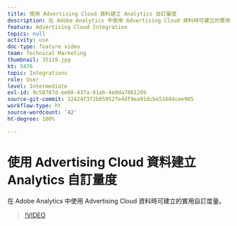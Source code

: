 ```yaml
---
title: 使用 Advertising Cloud 資料建立 Analytics 自訂量度
description: 在 Adobe Analytics 中使用 Advertising Cloud 資料時可建立的實用自訂度量。
feature: Advertising Cloud Integration
topics: null
activity: use
doc-type: feature video
team: Technical Marketing
thumbnail: 35119.jpg
kt: 5476
topic: Integrations
role: User
level: Intermediate
exl-id: 9c50787d-ee08-437a-81ab-4e0da7861269
source-git-commit: 32424f3f2b05952fe4df9ea91dcbe51684cee905
workflow-type: ht
source-wordcount: '42'
ht-degree: 100%

---
```


# 使用 Advertising Cloud 資料建立 Analytics 自訂量度

在 Adobe Analytics 中使用 Advertising Cloud 資料時可建立的實用自訂度量。

>[!VIDEO](https://video.tv.adobe.com/v/35119/?quality=12&learn=on)
